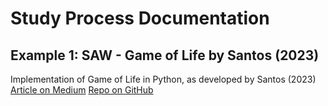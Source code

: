 # Study Process Documentation

## Example 1: SAW - Game of Life by Santos (2023)
Implementation of Game of Life in Python, as developed by Santos (2023)
[Article on Medium](https://c137santos.medium.com/a-implementa%C3%A7%C3%A3o-do-game-of-life-em-python-3c2da1536957)
[Repo on GitHub](https://github.com/c137santos/saw)

